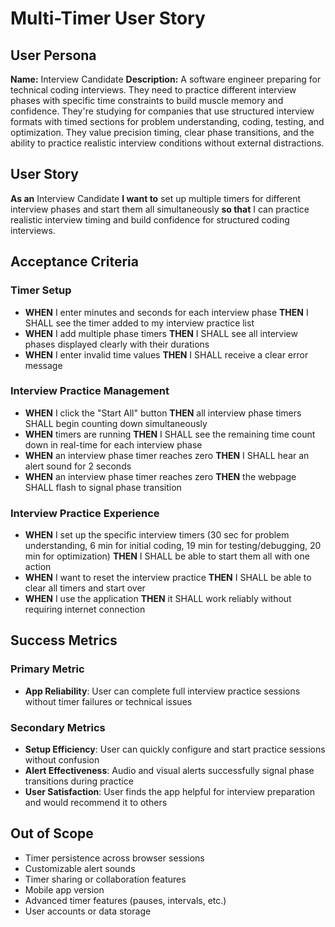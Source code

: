 # Multi-Timer User Story

## User Persona

**Name:** Interview Candidate
**Description:** A software engineer preparing for technical coding interviews. They need to practice different interview phases with specific time constraints to build muscle memory and confidence. They're studying for companies that use structured interview formats with timed sections for problem understanding, coding, testing, and optimization. They value precision timing, clear phase transitions, and the ability to practice realistic interview conditions without external distractions.

## User Story

**As an** Interview Candidate
**I want to** set up multiple timers for different interview phases and start them all simultaneously
**so that** I can practice realistic interview timing and build confidence for structured coding interviews.

## Acceptance Criteria

### Timer Setup

- **WHEN** I enter minutes and seconds for each interview phase **THEN** I SHALL see the timer added to my interview practice list
- **WHEN** I add multiple phase timers **THEN** I SHALL see all interview phases displayed clearly with their durations
- **WHEN** I enter invalid time values **THEN** I SHALL receive a clear error message

### Interview Practice Management

- **WHEN** I click the "Start All" button **THEN** all interview phase timers SHALL begin counting down simultaneously
- **WHEN** timers are running **THEN** I SHALL see the remaining time count down in real-time for each interview phase
- **WHEN** an interview phase timer reaches zero **THEN** I SHALL hear an alert sound for 2 seconds
- **WHEN** an interview phase timer reaches zero **THEN** the webpage SHALL flash to signal phase transition

### Interview Practice Experience

- **WHEN** I set up the specific interview timers (30 sec for problem understanding, 6 min for initial coding, 19 min for testing/debugging, 20 min for optimization) **THEN** I SHALL be able to start them all with one action
- **WHEN** I want to reset the interview practice **THEN** I SHALL be able to clear all timers and start over
- **WHEN** I use the application **THEN** it SHALL work reliably without requiring internet connection

## Success Metrics

### Primary Metric

- **App Reliability**: User can complete full interview practice sessions without timer failures or technical issues

### Secondary Metrics

- **Setup Efficiency**: User can quickly configure and start practice sessions without confusion
- **Alert Effectiveness**: Audio and visual alerts successfully signal phase transitions during practice
- **User Satisfaction**: User finds the app helpful for interview preparation and would recommend it to others

## Out of Scope

- Timer persistence across browser sessions
- Customizable alert sounds
- Timer sharing or collaboration features
- Mobile app version
- Advanced timer features (pauses, intervals, etc.)
- User accounts or data storage
